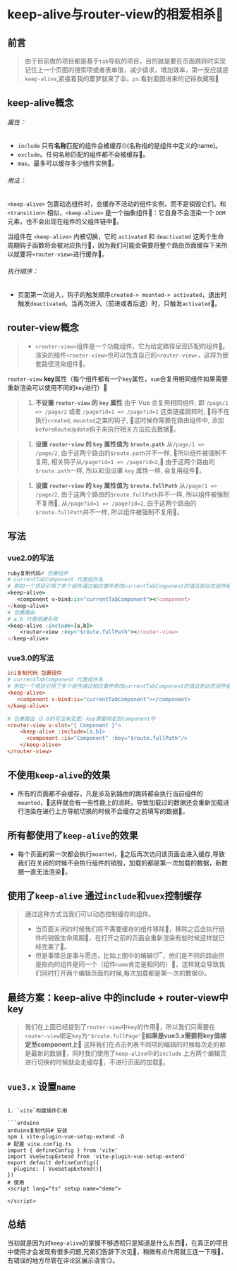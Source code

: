 # keep-alive与router-view的相爱相杀🍃

## 前言

> 由于目前做的项目都是基于`tab`导航的项目，目的就是要在页面跳转时实现记住上一个页面的搜索项或者表单值，减少请求，增加效率，第一反应就是`keep-alive`,紧接着我的噩梦就来了😫。`ps`:看封面图进来的记得收藏哦🍭

## keep-alive概念

###### 属性：

- `include` 只有**名称**匹配的组件会被缓存🙄(名称指的是组件中定义的name)。
- `exclude`。任何名称匹配的组件都不会被缓存🧵。
- `max`。最多可以缓存多少组件实例🥙。

###### 用法：

`<keep-alive>` 包裹动态组件时，会缓存不活动的组件实例，而不是销毁它们。和 `<transition>` 相似，`<keep-alive>` 是一个抽象组件🍤：它自身不会渲染一个 `DOM` 元素，也不会出现在组件的父组件链中🥧。

当组件在 `<keep-alive>` 内被切换，它的 `activated` 和 `deactivated` 这两个生命周期钩子函数将会被对应执行🚃，因为我们可能会需要将整个路由页面缓存下来所以就要将`<router-view>`进行缓存🛴。

###### 执行顺序：

- 页面第一次进入，钩子的触发顺序`created-> mounted-> activated`，退出时触发`deactivated`。当再次进入（前进或者后退）时，只触发`activated`🦼。

## router-view概念

> - `<router-view>`组件是一个功能组件，它为给定路径呈现匹配的组件🎨。渲染的组件`<router-view>`也可以包含自己的`<router-view>`，这将为嵌套路径渲染组件🤴。

`router-view` **key**属性（每个组件都有一个`key`属性，`vue`会复用相同组件如果需要重新渲染可以使用不同的`key`进行）🛒

> 1. **不设置 `router-view` 的 `key` 属性** 由于 Vue 会复用相同组件, 即 `/page/1 => /page/2` 或者 `/page?id=1 => /page?id=2` 这类链接跳转时, 🍆将不在执行`created`, `mounted`之类的钩子, 🍱这时候你需要在路由组件中, 添加`beforeRouteUpdate`钩子来执行相关方法拉去数据🥯。

> 1. **设置 `router-view` 的 `key` 属性值为 `$route.path`** 从`/page/1 => /page/2`, 由于这两个路由的`$route.path`并不一样, 🍵所以组件被强制不复用, 相关钩子从`/page?id=1 => /page?id=2`,🍦 由于这两个路由的`$route.path`一样, 所以和没设置 `key` 属性一样, 会复用组件🥡。

> 1. **设置 `router-view` 的 `key` 属性值为 `$route.fullPath`** 从`/page/1 => /page/2`, 由于这两个路由的`$route.fullPath`并不一样, 所以组件被强制不复用🥙, 从`/page?id=1 => /page?id=2`, 由于这两个路由的`$route.fullPath`并不一样, 所以组件被强制不复用🥪。

## 写法

### vue2.0的写法

```ruby
ruby复制代码# 包裹组件
# currentTabComponent 代表组件名
# 例如一个项目引用了多个组件通过相应事件修改currentTabComponent的值达到动态组件缓存的功能
<keep-alive>
   <component v-bind:is="currentTabComponent"></component>
</keep-alive>
# 包裹路由
# a,b 代表组建名称
<keep-alive :include=[a,b]>
    <router-view :key="$route.fullPath"></router-view>
</keep-alive>
```

### vue3.0的写法

```ini
ini复制代码 包裹组件
# currentTabComponent 代表组件名
# 例如一个项目引用了多个组件通过相应事件修改currentTabComponent的值达到动态组件缓存的功能
<keep-alive>
   <component v-bind:is="currentTabComponent"></component>
</keep-alive>

# 包裹路由（3.0的写法有变更）key需要绑定到component中
<router-view v-slot="{ Component }">
    <keep-alive :include=[a,b]>
      <component :is="Component" :key="$route.fullPath"/>
    </keep-alive>
</router-view>
```


## 不使用`keep-alive`的效果

- 所有的页面都不会缓存，凡是涉及到路由的跳转都会执行当前组件的`mounted`，🎏这样就会有一些性能上的消耗，导致加载过的数据还会重新加载进行渲染在进行上方导航切换的时候不会缓存之前填写的数据🧧。

## 所有都使用了`keep-alive`的效果

- 每个页面的第一次都会执行`mounted`，🧤之后再次访问该页面会进入缓存,导致我们在关闭的时候不会执行组件的销毁，加载的都是第一次加载的数据，新数据一直无法渲染🦺。

## 使用了`keep-alive` 通过`include`和`vuex`控制缓存

> 通过这种方式当我们可以动态控制缓存的组件。
>
> - 当页面关闭的时候我们将不需要缓存的组件移除🍱，移除之后会执行组件的销毁生命周期🥂，在打开之前的页面会重新渲染有些时候这样就已经完美了🍟。
> - 但是事情总是事与愿违，比如上图中的编辑😴，他们是不同的路由但是指向的组件是同一个（组件`name`肯定是相同的）🤢，这样就会导致我们同时打开两个编辑页面的时候,每次加载都是第一次的数据😣。

## 最终方案：keep-alive 中的**include** + router-view中**key**

> 我们在上面已经提到了`router-view`中`key`的作用🍊，所以我们只需要在`router-view`绑定`key`为`"$route.fullPage"`🥂**如果是vue3.x需要将key值绑定至component上**🥂 这样我们在点击列表不同项的编辑的时候每次走的都是最新的数据🍯，同时我们使用了`keep-alive`中的`include` 上方两个编辑页进行切换的时候就会走缓存🍻，不进行页面的加载🍵。

## `vue3.x` 设置`name`

<script setup> 是在单文件组件 (SFC) 中使用组合式 API 的编译时语法糖。

> - 我们在定义变量的时候不需要在使用data
> - 方法不需要在使用methods可以直接在标签内定义变量和方法。

`kepp-alive`中`include`需要组件`name`，在vue3.x中如何定义`name`变量呢?

> 在`Vue3.x `会根据文件名推断组件的 `name`也就是说组件的文件名对应的就是`name`😘，如果你特别倔🤣，我就是想定义组件的名称也不是没有办法的🌯。
>
> 1. 写两个 `script` 标签
> 2. 如果是通过vite构建的项目可以通过插件的方式（`vite-plugin-vue-setup-extend`）。

1.多个`script`标签

```xml
<script>
export default {
    name: 'demo'
}
</script>

<script setup>
    // do something...
</script>
```

1. `vite`构建插件引用

```arduino
arduino复制代码# 安装
npm i vite-plugin-vue-setup-extend -D
# 配置 vite.config.ts 
import { defineConfig } from 'vite'
import VueSetupExtend from 'vite-plugin-vue-setup-extend'
export default defineConfig({
  plugins: [ VueSetupExtend()]
})
# 使用
<script lang="ts" setup name="demo">

</script>
```

## 总结

当初就是因为对`keep-alive`的掌握不够透彻只是知道是什么东西🍄，在真正的项目中使用才会发现有很多问题,兄弟们告辞下次见🥤，稍微有点作用就三连一下哦🤑，有错误的地方尽管在评论区展示语言😏。